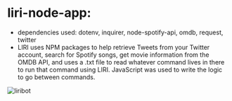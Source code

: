 # liri-node-app:
- dependencies used: dotenv, inquirer, node-spotify-api, omdb, request, twitter
- LIRI uses NPM packages to help retrieve Tweets from your Twitter account, search for Spotify songs, get movie information from the OMDB API, and uses a .txt file to read whatever command lives in there to run that command using LIRI. JavaScript was used to write the logic to go between commands.

![liribot](https://user-images.githubusercontent.com/29031345/45450776-33d21600-b6a7-11e8-9488-53eb8b198ef1.png)
